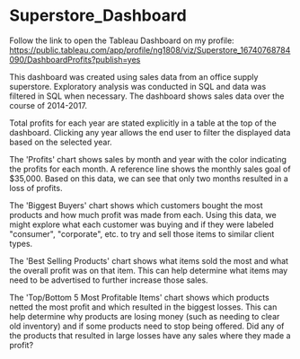 # Superstore_Dashboard

Follow the link to open the Tableau Dashboard on my profile: https://public.tableau.com/app/profile/ng1808/viz/Superstore_16740768784090/DashboardProfits?publish=yes

This dashboard was created using sales data from an office supply superstore. Exploratory analysis was conducted in SQL and data was filtered in SQL when necessary. The dashboard shows sales data over the course of 2014-2017. 

Total profits for each year are stated explicitly in a table at the top of the dashboard. Clicking any year allows the end user to filter the displayed data based on the selected year.

The 'Profits' chart shows sales by month and year with the color indicating the profits for each month. A reference line shows the monthly sales goal of $35,000. Based on this data, we can see that only two months resulted in a loss of profits. 

The 'Biggest Buyers' chart shows which customers bought the most products and how much profit was made from each. Using this data, we might explore what each customer was buying and if they were labeled "consumer", "corporate", etc. to try and sell those items to similar client types.

The 'Best Selling Products' chart shows what items sold the most and what the overall profit was on that item. This can help determine what items may need to be advertised to further increase those sales.

The 'Top/Bottom 5 Most Profitable Items' chart shows which products netted the most profit and which resulted in the biggest losses. This can help determine why products are losing money (such as needing to clear old inventory) and if some products need to stop being offered. Did any of the products that resulted in large losses have any sales where they made a profit?
